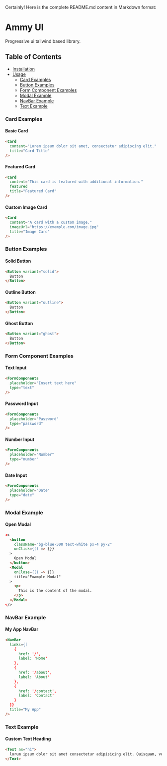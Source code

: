 Certainly! Here is the complete README.md content in Markdown format:

# Ammy UI

Progressive ui tailwind based library.

## Table of Contents
- [Installation](#installation)
- [Usage](#usage)
  - [Card Examples](#card-examples)
  - [Button Examples](#button-examples)
  - [Form Component Examples](#form-component-examples)
  - [Modal Example](#modal-example)
  - [NavBar Example](#navbar-example)
  - [Text Example](#text-example)

### Card Examples

#### Basic Card

```html
<Card
  content="Lorem ipsum dolor sit amet, consectetur adipiscing elit."
  title="Card Title"
/>
```

#### Featured Card

```html
<Card
  content="This card is featured with additional information."
  featured
  title="Featured Card"
/>
```


#### Custom Image Card

```html
<Card
  content="A card with a custom image."
  imageUrl="https://example.com/image.jpg"
  title="Image Card"
/>
```

### Button Examples


#### Solid Button

```html
<Button variant="solid">
  Button
</Button>
```

#### Outline Button

```html
<Button variant="outline">
  Button
</Button>
```

#### Ghost Button

```html
<Button variant="ghost">
  Button
</Button>
```

### Form Component Examples


#### Text Input

```html
<FormComponents
  placeholder="Insert text here"
  type="text"
/>
```

#### Password Input

```html
<FormComponents
  placeholder="Password"
  type="password"
/>
```

#### Number Input

```html
<FormComponents
  placeholder="Number"
  type="number"
/>
```

#### Date Input

```html
<FormComponents
  placeholder="Date"
  type="date"
/>
```

### Modal Example


#### Open Modal

```html
<>
  <button
    className="bg-blue-500 text-white px-4 py-2"
    onClick={() => {}}
  >
    Open Modal
  </button>
  <Modal
    onClose={() => {}}
    title="Example Modal"
  >
    <p>
      This is the content of the modal.
    </p>
  </Modal>
</>
```

### NavBar Example


#### My App NavBar

```html
<NavBar
  links={[
    {
      href: '/',
      label: 'Home'
    },
    {
      href: '/about',
      label: 'About'
    },
    {
      href: '/contact',
      label: 'Contact'
    }
  ]}
  title="My App"
/>
```

### Text Example


#### Custom Text Heading

```html
<Text as="h1">
  lorum ipsum dolor sit amet consectetur adipisicing elit. Quisquam, voluptatum.
</Text>
```
